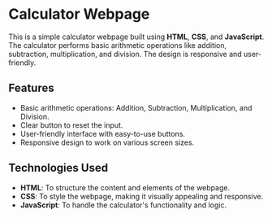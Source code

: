 # Calculator Webpage

This is a simple calculator webpage built using **HTML**, **CSS**, and **JavaScript**. The calculator performs basic arithmetic operations like addition, subtraction, multiplication, and division. The design is responsive and user-friendly.

## Features

- Basic arithmetic operations: Addition, Subtraction, Multiplication, and Division.
- Clear button to reset the input.
- User-friendly interface with easy-to-use buttons.
- Responsive design to work on various screen sizes.

## Technologies Used

- **HTML**: To structure the content and elements of the webpage.
- **CSS**: To style the webpage, making it visually appealing and responsive.
- **JavaScript**: To handle the calculator's functionality and logic.

